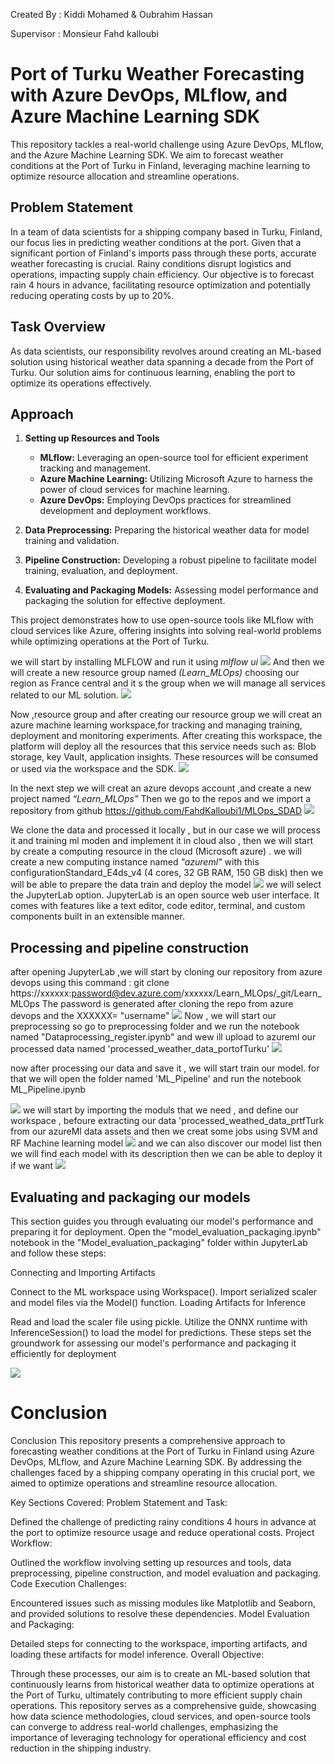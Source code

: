 
Created By : Kiddi Mohamed & Oubrahim Hassan 

Supervisor : Monsieur Fahd kalloubi

# Port of Turku Weather Forecasting with Azure DevOps, MLflow, and Azure Machine Learning SDK

This repository tackles a real-world challenge using Azure DevOps, MLflow, and the Azure Machine Learning SDK. We aim to forecast weather conditions at the Port of Turku in Finland, leveraging machine learning to optimize resource allocation and streamline operations.

## Problem Statement

In a team of data scientists for a shipping company based in Turku, Finland, our focus lies in predicting weather conditions at the port. Given that a significant portion of Finland's imports pass through these ports, accurate weather forecasting is crucial. Rainy conditions disrupt logistics and operations, impacting supply chain efficiency. Our objective is to forecast rain 4 hours in advance, facilitating resource optimization and potentially reducing operating costs by up to 20%.

## Task Overview

As data scientists, our responsibility revolves around creating an ML-based solution using historical weather data spanning a decade from the Port of Turku. Our solution aims for continuous learning, enabling the port to optimize its operations effectively.

## Approach

1. **Setting up Resources and Tools**
   - **MLflow:** Leveraging an open-source tool for efficient experiment tracking and management.
   - **Azure Machine Learning:** Utilizing Microsoft Azure to harness the power of cloud services for machine learning.
   - **Azure DevOps:** Employing DevOps practices for streamlined development and deployment workflows.

2. **Data Preprocessing:** Preparing the historical weather data for model training and validation.

3. **Pipeline Construction:** Developing a robust pipeline to facilitate model training, evaluation, and deployment.

4. **Evaluating and Packaging Models:** Assessing model performance and packaging the solution for effective deployment.

This project demonstrates how to use  open-source tools like MLflow with cloud services like Azure, offering insights into solving real-world problems while optimizing operations at the Port of Turku.

we will start by installing MLFLOW and run it using *mlflow ui*
![](https://media.discordapp.net/attachments/1183717517982703667/1184798802352279635/Screenshot_from_2023-12-14_11-06-24.png?ex=658d48de&is=657ad3de&hm=b3d9e811f86afb503e0ec41e8295ef36dec0dcd652928ffbc3bb683553897a59&=&format=webp&quality=lossless&width=1440&height=261)
And then we will create a new resource group named *(Learn_MLOps)* choosing our region as France central and it s the group when we will manage all services related to our ML solution.
![](https://media.discordapp.net/attachments/1183717517982703667/1184800456682242098/Screenshot_from_2023-12-14_11-13-43.png?ex=658d4a69&is=657ad569&hm=52f2022396b7bbaa775d45ebc195dd6331d8480972c6babfc698a23223ee8418&=&format=webp&quality=lossless)

Now ,resource group and after creating our resource group we will creat an azure machine learning workspace,for tracking and managing training, deployment and
monitoring experiments.
After creating this workspace, the platform will deploy all the resources that this service needs
such as: Blob storage, key Vault, application insights. These resources will be consumed or
used via the workspace and the SDK.
![](https://media.discordapp.net/attachments/1183717517982703667/1184805332933939221/Screenshot_from_2023-12-14_11-33-04.png?ex=658d4ef3&is=657ad9f3&hm=f6eaed6f6cf22a3e0c802e01771629bbaf670b878d8e2f7fa70d051e209f03ec&=&format=webp&quality=lossless)


In the next step we will creat an azure devops account ,and create a new project named *“Learn_MLOps”*  Then we go to the repos and we import a repository from github https://github.com/FahdKalloubi1/MLOps_SDAD
![](https://media.discordapp.net/attachments/1183717517982703667/1184807488923639879/Screenshot_from_2023-12-14_11-41-35.png?ex=658d50f6&is=657adbf6&hm=d20a59e6787cd96b9fce31a95735caaea025e77fe5d401f448ab4ae628a21df7&=&format=webp&quality=lossless&width=1440&height=471)

We clone the data and processed it locally , but in our case we will process it and training ml moden and implement it in cloud also , then we will start by create a computing resource in the cloud (Microsoft azure) .
we will create a new computing instance named *"azureml"* with this configurationStandard_E4ds_v4 (4 cores, 32 GB RAM, 150 GB disk)
then we will be able to prepare the data train and deploy the model 
![](https://media.discordapp.net/attachments/1183717517982703667/1184810884518920274/Screenshot_from_2023-12-14_11-55-10.png?ex=658d541f&is=657adf1f&hm=88df4ef3ed45d509dae802bb0ad7bb3dcb1ee115f8757620639d5e6063545a18&=&format=webp&quality=lossless&width=1440&height=461)
we will select the JupyterLab option. JupyterLab is an open source web user
interface. It comes with features like a text editor, code editor, terminal, and custom
components built in an extensible manner.
## Processing and pipeline construction 
after opening JupyterLab ,we will start by cloning our repository from azure devops
using this command :
git clone https://xxxxxx:password@dev.azure.com/xxxxxx/Learn_MLOps/_git/Learn_MLOps
The password is generated after cloning the repo from azure devops and the XXXXXX= "username"
![](https://media.discordapp.net/attachments/1183717517982703667/1184813974521385030/Screenshot_from_2023-12-14_12-07-25.png?ex=658d5700&is=657ae200&hm=3fcda89f7ca033fdefb4c54eecce39b4be1280861221b9a9567116f2f91b0494&=&format=webp&quality=lossless)
Now , we will start our preprocessing so go to preprocessing folder and we run the notebook named "Dataprocessing_register.ipynb"
and wew ill upload to azureml our processed data named 'processed_weather_data_portofTurku'
![](https://media.discordapp.net/attachments/1183717517982703667/1184825273242365992/Screenshot_from_2023-12-14_12-51-46.png?ex=658d6186&is=657aec86&hm=7118c6fb183d605dd4b00137d92bd25b080506773ab0ae4f5fbe414cab5acd91&=&format=webp&quality=lossless&width=1229&height=660)


now after processing our data and save it , we will start train our model.
for that we will open the folder named 'ML_Pipeline'  and run the notebook ML_Pipeline.ipynb

![](https://media.discordapp.net/attachments/1183717517982703667/1184827554750812271/Screenshot_from_2023-12-14_13-01-22.png?ex=658d63a6&is=657aeea6&hm=8d89f338313e56d6aee7f17aecb8ce80847dc8f6604117c07b1e4ef6671e582c&=&format=webp&quality=lossless&width=1281&height=660)
 we will start by importing the moduls that we need , and define our workspace , befoure extracting our data 'processed_weathed_data_prtfTurk from our azureMl data assets
and then we creat some jobs using SVM and RF Machine learning model 
![](https://media.discordapp.net/attachments/1183717517982703667/1184836654205243423/Screenshot_from_2023-12-14_13-36-51.png?ex=658d6c1f&is=657af71f&hm=05f87e68a8c625e2ffa63ccd857c415a53aa97c799374057890119591dd12fe0&=&format=webp&quality=lossless&width=1440&height=436)
and we can also discover our model list then we will find each model with its description  then we can be able to deploy it if we want 
![](https://media.discordapp.net/attachments/1183717517982703667/1184837454574923846/Screenshot_from_2023-12-14_13-39-05.png?ex=658d6cde&is=657af7de&hm=d6e98d0c896c6d9b2d597d8b81640f9e76084cb30e9443789584cfbde16a9467&=&format=webp&quality=lossless&width=1440&height=503)
## Evaluating and packaging our models
This section guides you through evaluating our model's performance and preparing it for deployment. Open the "model_evaluation_packaging.ipynb" notebook in the "Model_evaluation_packaging" folder within JupyterLab and follow these steps:

Connecting and Importing Artifacts

Connect to the ML workspace using Workspace().
Import serialized scaler and model files via the Model() function.
Loading Artifacts for Inference

Read and load the scaler file using pickle.
Utilize the ONNX runtime with InferenceSession() to load the model for predictions.
These steps set the groundwork for assessing our model's performance and packaging it efficiently for deployment

![](https://media.discordapp.net/attachments/1183717517982703667/1184839616247894076/Screenshot_from_2023-12-14_13-49-20.png?ex=658d6ee1&is=657af9e1&hm=ee2eb14308af97a792156ce5796dc3ffdaf45d7566e20e75b770ee8ce6d54ba6&=&format=webp&quality=lossless&width=720&height=417)
# Conclusion 
Conclusion
This repository presents a comprehensive approach to forecasting weather conditions at the Port of Turku in Finland using Azure DevOps, MLflow, and Azure Machine Learning SDK. By addressing the challenges faced by a shipping company operating in this crucial port, we aimed to optimize operations and streamline resource allocation.

Key Sections Covered:
Problem Statement and Task:

Defined the challenge of predicting rainy conditions 4 hours in advance at the port to optimize resource usage and reduce operational costs.
Project Workflow:

Outlined the workflow involving setting up resources and tools, data preprocessing, pipeline construction, and model evaluation and packaging.
Code Execution Challenges:

Encountered issues such as missing modules like Matplotlib and Seaborn, and provided solutions to resolve these dependencies.
Model Evaluation and Packaging:

Detailed steps for connecting to the workspace, importing artifacts, and loading these artifacts for model inference.
Overall Objective:

Through these processes, our aim is to create an ML-based solution that continuously learns from historical weather data to optimize operations at the Port of Turku, ultimately contributing to more efficient supply chain operations.
This repository serves as a comprehensive guide, showcasing how data science methodologies, cloud services, and open-source tools can converge to address real-world challenges, emphasizing the importance of leveraging technology for operational efficiency and cost reduction in the shipping industry.

